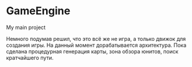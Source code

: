 GameEngine
==========

My main project


Немного подумав решил, что это всё же не игра, а только движок для создания игры. На данный момент дорабатывается архитектура.
Пока сделана процедурная генерация карты, зона обзора юнитов, поиск кратчайшего пути.
